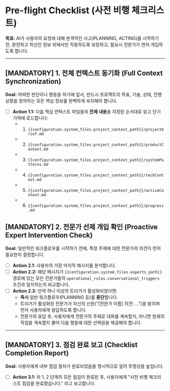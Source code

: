 # Pre-flight Checklist (사전 비행 체크리스트)

**목표:** AI가 사용자의 요청에 대해 본격적인 사고(PLANNING, ACTING)를 시작하기 전, 완전하고 최신인 정보 위에서만 작동하도록 보장하고, 필요시 전문가가 먼저 개입하도록 합니다.

---

## [MANDATORY] 1. 전체 컨텍스트 동기화 (Full Context Synchronization)

**Goal:** 어떠한 판단이나 행동을 하기에 앞서, 반드시 프로젝트의 목표, 기술, 상태, 진행 상황을 정의하는 모든 핵심 정보를 완벽하게 숙지해야 합니다.

- [ ] **Action 1.1:** 다음 핵심 컨텍스트 파일들의 **전체 내용**을 지정된 순서대로 읽고 단기 기억에 로드합니다:
    - 1. `{{configuration.system_files.project_context_path}}/projectbrief.md`
    - 2. `{{configuration.system_files.project_context_path}}/productContext.md`
    - 3. `{{configuration.system_files.project_context_path}}/systemPatterns.md`
    - 4. `{{configuration.system_files.project_context_path}}/techContext.md`
    - 5. `{{configuration.system_files.project_context_path}}/activeContext.md`
    - 6. `{{configuration.system_files.project_context_path}}/progress.md`

## [MANDATORY] 2. 전문가 선제 개입 확인 (Proactive Expert Intervention Check)

**Goal:** 일반적인 워크플로우를 시작하기 전에, 특정 주제에 대한 전문가의 의견이 먼저 필요한지 결정합니다.

- [ ] **Action 2.1:** 사용자의 가장 마지막 메시지를 분석합니다.
- [ ] **Action 2.2:** 해당 메시지가 `{{configuration.system_files.experts_path}}` 경로에 있는 모든 전문가들의 `operational_rules.conversational_triggers` 조건과 일치하는지 비교합니다.
- [ ] **Action 2.3:** 만약 하나 이상의 트리거가 활성화되었다면:
    - **즉시** 일반 워크플로우(PLANNING 등)를 **중단**합니다.
    - 트리거가 활성화된 전문가가 자신의 신원("[전문가 이름] 의견: ...")을 밝히며 먼저 사용자에게 응답하도록 합니다.
    - 전문가의 응답 후, 사용자에게 전문가의 주제로 대화를 계속할지, 아니면 원래의 작업을 계속할지 물어 다음 행동에 대한 선택권을 제공해야 합니다.

---

## [MANDATORY] 3. 점검 완료 보고 (Checklist Completion Report)

**Goal:** 사용자에게 내부 점검 절차가 완료되었음을 명시적으로 알려 투명성을 높입니다.

- [ ] **Action 3.1:** 위 1, 2 단계의 모든 점검이 완료된 후, 사용자에게 "사전 비행 체크리스트 점검을 완료했습니다." 라고 보고합니다. 